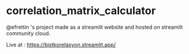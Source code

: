 # correlation_matrix_calculator

@efrettin 's project made as a streamlit website and hosted on streamlit community cloud.

Live at : https://bistkorelasyon.streamlit.app/